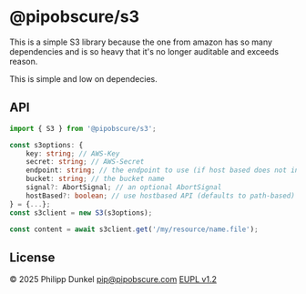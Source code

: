 # @pipobscure/s3

This is a simple S3 library because the one from amazon has so many dependencies and is so heavy that it's no longer auditable and exceeds reason.

This is simple and low on dependecies.

## API

```typescript
import { S3 } from '@pipobscure/s3';

const s3options: {
	key: string; // AWS-Key
	secret: string; // AWS-Secret
	endpoint: string; // the endpoint to use (if host based does not include the bucket)
	bucket: string; // the bucket name
	signal?: AbortSignal; // an optional AbortSignal
	hostBased?: boolean; // use hostbased API (defaults to path-based)
} = {...};
const s3client = new S3(s3options);

const content = await s3client.get('/my/resource/name.file');
```
## License

© 2025 Philipp Dunkel <pip@pipobscure.com> [EUPL v1.2](https://eupl.eu/1.2/en)
